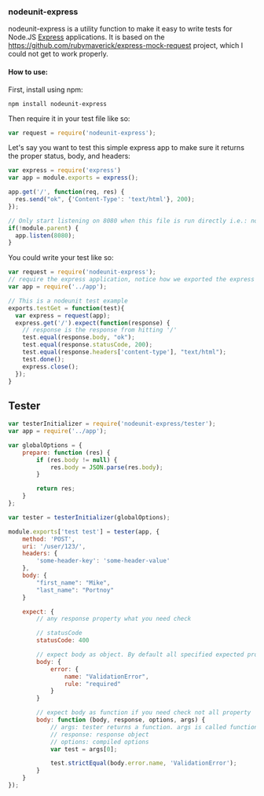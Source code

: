 ### nodeunit-express

nodeunit-express is a utility function to make it easy to write tests for Node.JS [Express](https://github.com/visionmedia/express) applications.
It is based on the https://github.com/rubymaverick/express-mock-request project, which I could not get to work properly.

#### How to use:

First, install using npm:

    npm install nodeunit-express

Then require it in your test file like so:

```javascript
var request = require('nodeunit-express');
```

Let's say you want to test this simple express app to make sure it returns the proper status, body, and headers:

```javascript
var express = require('express')
var app = module.exports = express();

app.get('/', function(req, res) {
  res.send("ok", {'Content-Type': 'text/html'}, 200);
});

// Only start listening on 8080 when this file is run directly i.e.: node app.js
if(!module.parent) {
  app.listen(8080);
}
```

You could write your test like so:

```javascript
var request = require('nodeunit-express');
// require the express application, notice how we exported the express app using `module.exports` above
var app = require('../app');

// This is a nodeunit test example
exports.testGet = function(test){
  var express = request(app);
  express.get('/').expect(function(response) {
    // response is the response from hitting '/'
    test.equal(response.body, "ok");
    test.equal(response.statusCode, 200);
    test.equal(response.headers['content-type'], "text/html");
    test.done();
    express.close();
  });
}
```

## Tester
```js
var testerInitializer = require('nodeunit-express/tester');
var app = require('../app');

var globalOptions = {
    prepare: function (res) {
        if (res.body != null) {
            res.body = JSON.parse(res.body);
        }

        return res;
    }
};

var tester = testerInitializer(globalOptions);

module.exports['test test'] = tester(app, {
    method: 'POST',
    uri: '/user/123/',
    headers: {
        'some-header-key': 'some-header-value'
    },
    body: {
        "first_name": "Mike",
        "last_name": "Portnoy"
    }

    expect: {
        // any response property what you need check

        // statusCode
        statusCode: 400

        // expect body as object. By default all specified expected properties compare deeply by test.deepEqual
        body: {
            error: {
                name: "ValidationError",
                rule: "required"
            }
        }

        // expect body as function if you need check not all property
        body: function (body, response, options, args) {
            // args: tester returns a function. args is called function arguments. for example for nodeunit first argument is "test"
            // response: response object
            // options: compiled options
            var test = args[0];

            test.strictEqual(body.error.name, 'ValidationError');
        }
    }
});
```